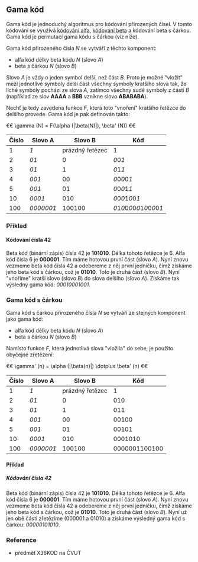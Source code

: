 ## Gama kód

Gama kód je jednoduchý algoritmus pro kódování přirozených čísel. V tomto kódování se využívá [kódování alfa](wiki/kodovani-alfa), [kódování beta](wiki/kodovani-beta) a kódování beta s čárkou. Gama kód je permutací gama kódu s čárkou (viz níže).

Gama kód přirozeného čísla *N* se vytváří z těchto komponent:

- alfa kód délky beta kódu *N* (slovo *A*)
- beta s čárkou *N* (slovo *B*)

Slovo *A* je vždy o jeden symbol delší, než část *B*. Proto je možné "vložit" mezi jednotlivé symboly delší část všechny symboly kratšího slova tak, že liché symboly pochází ze slova *A*, zatímco všechny sudé symboly z části *B* (například ze slov **AAAA** a **BBB** vznikne slovo **ABABABA**).

Nechť je tedy zavedena funkce *F*, která toto "vnoření" kratšího řetězce do delšího provede. Gama kód je pak definován takto:

€€ 
\gamma (N) = F(\alpha (|\beta(N)|), \beta' (N))
€€

| Číslo | Slovo A | Slovo B | Kód
|---|---|---|---
| 1 | *1* | prázdný řetězec | 1
| 2 | *01* | 0 | *0*0*1*
| 3 | *01* | 1 | *0*1*1*
| 4 | *001* | 00 | *0*0*0*0*1*
| 5 | *001* | 01 | *0*0*0*1*1*
| 10 | *0001* | 010 | *0*0*0*1*0*0*1*
| 100 | *0000001* | 100100 | *0*1*0*0*0*0*0*1*0*0*0*0*1*

### Příklad

#### Kódování čísla 42

Beta kód (binární zápis) čísla 42 je **101010**. Délka tohoto řetězce je 6. Alfa kód čísla 6 je **000001**. Tím máme hotovou první část (slovo *A*). Nyní znovu vezmeme beta kód čísla 42 a odebereme z něj první jedničku, čímž získáme jeho beta kód s čárkou, což je **01010**. Toto je druhá část (slovo *B*). Nyní "vnoříme" kratší slovo (slovo *B*) do slova delšího (slovo *A*). Získáme tak výsledný gama kód: *00010001001*.

### Gama kód s čárkou

Gama kód s čárkou přirozeného čísla *N* se vytváří ze stejných komponent jako gama kód:

- alfa kód délky beta kódu *N* (slovo *A*)
- beta s čárkou *N* (slovo *B*)

Namísto funkce *F*, která jednotlivá slova "vložila" do sebe, je použito obyčejné zřetězení:

€€ 
\gamma' (n) = \alpha (|\beta(n)|) \dotplus \beta' (n)
€€

| Číslo | Slovo A | Slovo B | Kód
|---|---|---|---
| 1 | *1* | prázdný řetězec | 1
| 2 | *01* | 0 | 010
| 3 | *01* | 1 | 011
| 4 | *001* | 00 | 00100
| 5 | *001* | 01 | 00101
| 10 | *0001* | 010 | 0001010
| 100 | *0000001* | 100100 | 0000001100100

#### Příklad

##### Kódování čísla 42

Beta kód (binární zápis) čísla 42 je **101010**. Délka tohoto řetězce je 6. Alfa kód čísla 6 je **000001**. Tím máme hotovou první část (slovo *A*). Nyní znovu vezmeme beta kód čísla 42 a odebereme z něj první jedničku, čímž získáme jeho beta kód s čárkou, což je **01010**. Toto je druhá část (slovo *B*). Nyní už jen obě části zřetězíme (000001 a 01010) a získáme výsledný gama kód s čárkou: *00000101010*.

### Reference

- předmět X36KOD na ČVUT